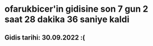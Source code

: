 # ofarukbicer'in gidisine son 7 gun 2 saat 28 dakika 36 saniye kaldi

## Gidis tarihi: 30.09.2022 :(